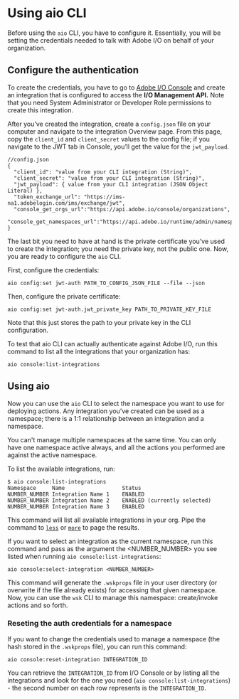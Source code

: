 # Using aio CLI

Before using the `aio` CLI, you have to configure it. Essentially, you will be setting the credentials needed to talk with Adobe I/O on behalf of your organization.

## Configure the authentication

To create the credentials, you have to go to [Adobe I/O Console](https://console.adobe.io) and create an integration that is configured to access the **I/O Management API.** Note that you need System Administrator or Developer Role permissions to create this integration.

After you&rsquo;ve created the integration, create a `config.json` file on your computer and navigate to the integration Overview page. From this page, copy the `client_id` and `client_secret` values to the config file; if you navigate to the JWT tab in Console, you&rsquo;ll get the value for the `jwt_payload`.

```
//config.json 
{
  "client_id": "value from your CLI integration (String)",
  "client_secret": "value from your CLI integration (String)",
  "jwt_payload": { value from your CLI integration (JSON Object Literal) },
  "token_exchange_url": "https://ims-na1.adobelogin.com/ims/exchange/jwt",
  "console_get_orgs_url":"https://api.adobe.io/console/organizations",
  "console_get_namespaces_url":"https://api.adobe.io/runtime/admin/namespaces/"
}
```

The last bit you need to have at hand is the private certificate you&rsquo;ve used to create the integration; you need the private key, not the public one. Now, you are ready to configure the `aio` CLI.

First, configure the credentials:

```
aio config:set jwt-auth PATH_TO_CONFIG_JSON_FILE --file --json
```

Then, configure the private certificate:

```
aio config:set jwt-auth.jwt_private_key PATH_TO_PRIVATE_KEY_FILE
```

Note that this just stores the path to your private key in the CLI configuration.

To test that aio CLI can actually authenticate against Adobe I/O, run this command to list all the integrations that your organization has:

```
aio console:list-integrations
```

## Using aio 

Now you can use the `aio` CLI to select the namespace you want to use for deploying actions. Any integration you&rsquo;ve created can be used as a namespace; there is a 1:1 relationship between an integration and a namespace. 

You can't manage multiple namespaces at the same time. You can only have one namespace active always, and all the actions you performed are against the active namespace.

To list the available integrations, run:

```
$ aio console:list-integrations
Namespace     Name                  Status
NUMBER_NUMBER Integration Name 1    ENABLED
NUMBER_NUMBER Integration Name 2    ENABLED (currently selected)
NUMBER_NUMBER Integration Name 3    ENABLED
```

This command will list all available integrations in your org. Pipe the command to [`less`](https://en.wikipedia.org/wiki/Less_(Unix)) or [`more`](https://en.wikipedia.org/wiki/More_(command)) to page the results. 

If you want to select an integration as the current namespace, run this command and pass as the argument the <NUMBER_NUMBER> you see listed when running `aio console:list-integrations`:

```
aio console:select-integration <NUMBER_NUMBER>
```

This command will generate the `.wskprops` file in your user directory (or overwrite if the file already exists) for accessing that given namespace. Now, you can use the `wsk` CLI to manage this namespace: create/invoke actions and so forth.

### Reseting the auth credentials for a namespace

If you want to change the credentials used to manage a namespace (the hash stored in the `.wskprops` file), you can run this command:
```
aio console:reset-integration INTEGRATION_ID
```
You can retrieve the `INTEGRATION_ID` from I/O Console or by listing all the integrations and look for the one you need (`aio console:list-integrations`) - the second number on each row represents is the `INTEGRATION_ID`.